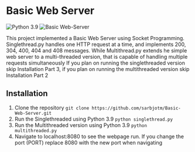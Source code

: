 
# Basic Web Server
![Python 3.9](https://img.shields.io/badge/Python-3.9-blue.svg)
![Basic Web-Server](https://img.shields.io/badge/Basic-WebServer-blue.svg)

This project implemented a Basic Web Server using Socket Programming. Singlethread.py handles one HTTP request at a time, and implements 200, 304, 400, 404 and 408 messages. While Multithread.py extends he simple web server to a multi-threaded version, that is capable of handling multiple requests simultaneously 
If you plan on running the singlethreaded version skip Installation Part 3, if you plan on running the multithreaded version skip Installation Part 2 

## Installation 
1. Clone the repository
```git clone https://github.com/sarbjotm/Basic-Web-Server.git```
2. Run the Singlethreaded using Python 3.9
```python singlethread.py```
3. Run the Multithreaded version using Python 3.9
```python multithreaded.py```
4. Navigate to localhost:8080 to see the webpage run. If you change the port (PORT) replace 8080 with the new port when navigating 
